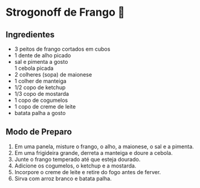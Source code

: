<h1>Strogonoff de Frango 🐔</h1> 

<h2>Ingredientes</h2>
<ul>
    <li>3 peitos de frango cortados em cubos</li>
<li>1 dente de alho picado</li>
<li>sal e pimenta a gosto</li>
1 cebola picada<li>
2 colheres (sopa) de maionese</li>
<li>1 colher de manteiga</li>
<li>1/2 copo de ketchup</li>
<li>1/3 copo de mostarda</li>
<li>1 copo de cogumelos</li>
<li>1 copo de creme de leite</li>
<li>batata palha a gosto</li>
</ul>
<h2>Modo de Preparo</h2>
 <ol>
    <li>Em uma panela, misture o frango, o alho, a maionese, o sal e a pimenta.</li>

<li>Em uma frigideira grande, derreta a manteiga e doure a cebola.</li>

<li>Junte o frango temperado até que esteja dourado.</li>

<li>Adicione os cogumelos, o ketchup e a mostarda.</li>

<li>Incorpore o creme de leite e retire do fogo antes de ferver.</li>

<li>Sirva com arroz branco e batata palha.</li>
 </ol>
